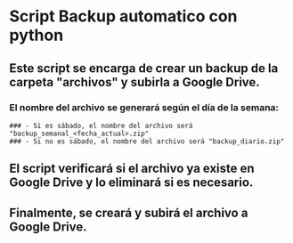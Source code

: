 # Script Backup automatico con python

## Este script se encarga de crear un backup de la carpeta "archivos" y subirla a Google Drive.
### El nombre del archivo se generará según el día de la semana:
    ### - Si es sábado, el nombre del archivo será "backup_semanal_<fecha_actual>.zip"
    ### - Si no es sábado, el nombre del archivo será "backup_diario.zip"

## El script verificará si el archivo ya existe en Google Drive y lo eliminará si es necesario.
## Finalmente, se creará y subirá el archivo a Google Drive.
